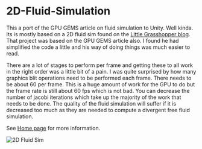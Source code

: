 # 2D-Fluid-Simulation

This a port of the GPU GEMS article on fluid simulation to Unity. Well kinda. Its is mostly based on a 2D fluid sim found on the [Little Grasshopper blog](http://prideout.net/blog/). That project was based on the GPU GEMS article also. I found he had simplified the code a little and his way of doing things was much easier to read.

There are a lot of stages to perform per frame and getting these to all work in the right order was a little bit of a pain. I was quite surprised by how many graphics blit operations need to be performed each frame. There needs to be about 60 per frame. This is a huge amount of work for the GPU to do but the frame rate is still about 60 fps which is not bad. You can decrease the number of jacobi iterations which take up the majority of the work that needs to be done. The quality of the fluid simulation will suffer if it is decreased too much as they are needed to compute a divergent free fluid simulation.

See [Home page](https://www.digital-dust.com/single-post/2017/03/15/GPU-GEMS-to-Unity-2D-fluid-simulation) for more information.


![2D Fluid Sim](https://static.wixstatic.com/media/1e04d5_7a1d7500c008475fa6546bb70f5db569~mv2.jpg/v1/fill/w_486,h_486,al_c,q_80,usm_0.66_1.00_0.01/1e04d5_7a1d7500c008475fa6546bb70f5db569~mv2.jpg)
